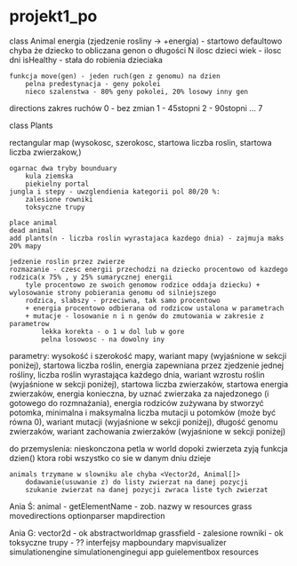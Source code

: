 # projekt1_po
class Animal
    energia (zjedzenie rosliny -> +energia) - startowo defaultowo chyba że dziecko to obliczana
    genon o długości N
    ilosc dzieci
    wiek - ilosc dni
    isHealthy - stała do robienia dzieciaka


    funkcja move(gen) - jeden ruch(gen z genomu) na dzien
        pelna predestynacja - geny pokolei
        nieco szalenstwa - 80% geny pokolei, 20% losowy inny gen


directions
    zakres ruchów
        0 - bez zmian
        1 - 45stopni
        2 - 90stopni
        ... 7



class Plants


rectangular map (wysokosc, szerokosc, startowa liczba roslin, startowa liczba zwierzakow,)

    ogarnac dwa tryby bounduary
        kula ziemska
        piekielny portal
    jungla i stepy - uwzglendienia kategorii pol 80/20 %:
        zalesione rowniki
        toksyczne trupy

    place animal
    dead animal
    add plants(n - liczba roslin wyrastajaca kazdego dnia) - zajmuja maks 20% mapy

    jedzenie roslin przez zwierze
    rozmazanie - czesc energii przechodzi na dziecko procentowo od kazdego rodzica(x 75% , y 25% sumarycznej energii
        tyle procentowo ze swoich genomow rodzice oddaja dziecku) + wylosowanie strony pobierania genomu od silniejszego
        rodzica, slabszy - przeciwna, tak samo procentowo
        + energia procentowo odbierana od rodzicow ustalona w parametrach
        + mutacje - losowanie n i n genów do zmutowania w zakresie z parametrow
            lekka korekta - o 1 w dol lub w gore
            pelna losowosc - na dowolny iny


parametry:
    wysokość i szerokość mapy,
    wariant mapy (wyjaśnione w sekcji poniżej),
    startowa liczba roślin,
    energia zapewniana przez zjedzenie jednej rośliny,
    liczba roślin wyrastająca każdego dnia,
    wariant wzrostu roślin (wyjaśnione w sekcji poniżej),
    startowa liczba zwierzaków,
    startowa energia zwierzaków,
    energia konieczna, by uznać zwierzaka za najedzonego (i gotowego do rozmnażania),
    energia rodziców zużywana by stworzyć potomka,
    minimalna i maksymalna liczba mutacji u potomków (może być równa 0),
    wariant mutacji (wyjaśnione w sekcji poniżej),
    długość genomu zwierzaków,
    wariant zachowania zwierzaków (wyjaśnione w sekcji poniżej)


do przemyslenia:
    nieskonczona petla w world dopoki zwierzeta zyją
        funkcja dzien() ktora robi wszystko co sie w danym dniu dzieje

    animals trzymane w slowniku ale chyba <Vector2d, Animal[]>
        dodawanie(usuwanie z) do listy zwierzat na danej pozycji
        szukanie zwierzat na danej pozycji zwraca liste tych zwierzat

Ania Ś:
    animal - getElementName - zob. nazwy w resources
    grass
    movedirections
    optionparser
    mapdirection

Ania G:
    vector2d - ok
    abstractworldmap
    grassfield -
        zalesione rowniki - ok
        toksyczne trupy - ??
    interfejsy
    mapboundary
    mapvisualizer
    simulationengine
    simulationenginegui
    app
    guielementbox
    resources
